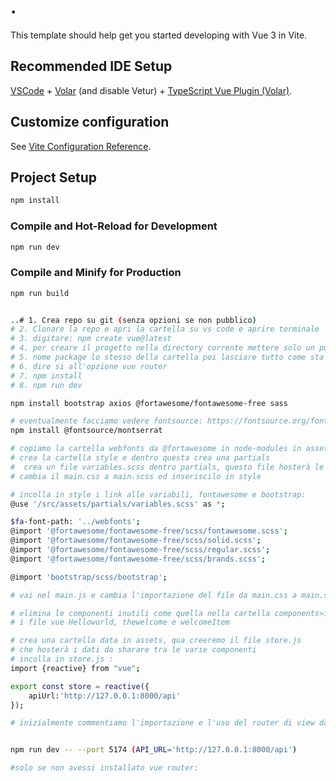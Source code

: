 # .

This template should help get you started developing with Vue 3 in Vite.

## Recommended IDE Setup

[VSCode](https://code.visualstudio.com/) + [Volar](https://marketplace.visualstudio.com/items?itemName=Vue.volar) (and disable Vetur) + [TypeScript Vue Plugin (Volar)](https://marketplace.visualstudio.com/items?itemName=Vue.vscode-typescript-vue-plugin).

## Customize configuration

See [Vite Configuration Reference](https://vitejs.dev/config/).

## Project Setup

```sh
npm install
```

### Compile and Hot-Reload for Development

```sh
npm run dev
```

### Compile and Minify for Production

```sh
npm run build
```
```bash

..# 1. Crea repo su git (senza opzioni se non pubblico)
# 2. Clonare la repo e apri la cartella su vs code e aprire terminale
# 3. digitare: npm create vue@latest
# 4. per creare il progetto nella directory corrente mettere solo un punto
# 5. nome package lo stesso della cartella poi lasciare tutto come sta
# 6. dire si all'opzione vue router
# 7. npm install
# 8. npm run dev

npm install bootstrap axios @fortawesome/fontawesome-free sass

# eventualmente facciamo vedere fontsource: https://fontsource.org/fonts/montserrat
npm install @fontsource/montserrat

# copiamo la cartella webfonts da @fortawesome in node-modules in assets
# crea la cartella style e dentro questa crea una partials
#  crea un file variables.scss dentro partials, questo file hosterà le variabili scss
# cambia il main.css a main.scss ed inseriscilo in style

# incolla in style i link alle variabili, fontawesome e bootstrap:
@use '/src/assets/partials/variables.scss' as *;

$fa-font-path: '../webfonts';
@import '@fortawesome/fontawesome-free/scss/fontawesome.scss';
@import '@fortawesome/fontawesome-free/scss/solid.scss';
@import '@fortawesome/fontawesome-free/scss/regular.scss';
@import '@fortawesome/fontawesome-free/scss/brands.scss';

@import 'bootstrap/scss/bootstrap';

# vai nel main.js e cambia l'importazione del file da main.css a main.scss

# elimina le componenti inutili come quella nella cartella components>icons, 
# i file vue Helloworld, thewelcome e welcomeItem

# crea una cartella data in assets, qua creeremo il file store.js
# che hosterà i dati da sharare tra le varie componenti
# incolla in store.js :
import {reactive} from "vue";

export const store = reactive({
    apiUrl:'http://127.0.0.1:8000/api'
});

# inizialmente commentiamo l'importazione e l'uso del router di view dal main js


npm run dev -- --port 5174 (API_URL='http://127.0.0.1:8000/api')

#solo se non avessi installato vue router:


```